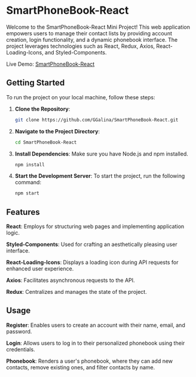 # SmartPhoneBook-React

Welcome to the SmartPhoneBook-React Mini Project! This web application empowers users to manage their contact lists by providing account creation, login functionality, and a dynamic phonebook interface. The project leverages technologies such as React, Redux, Axios, React-Loading-Icons, and Styled-Components.

Live Demo: [SmartPhoneBook-React](https://ggalina.github.io/SmartPhoneBook-React/)

## Getting Started

To run the project on your local machine, follow these steps:

1. **Clone the Repository**:

   ```bash
   git clone https://github.com/GGalina/SmartPhoneBook-React.git


2. **Navigate to the Project Directory**:

    ```bash
    cd SmartPhoneBook-React

3. **Install Dependencies**:
Make sure you have Node.js and npm installed.

    ```bash
    npm install
    
4. **Start the Development Server**:
To start the project, run the following command:

    ```bash
    npm start

## Features

**React**: Employs for structuring web pages and implementing application logic.

**Styled-Components**: Used for crafting an aesthetically pleasing user interface.

**React-Loading-Icons**: Displays a loading icon during API requests for enhanced user experience.

**Axios**: Facilitates asynchronous requests to the API.

**Redux**: Centralizes and manages the state of the project.


## Usage

**Register**: Enables users to create an account with their name, email, and password.

**Login**: Allows users to log in to their personalized phonebook using their credentials.

**Phonebook**: Renders a user's phonebook, where they can add new contacts, remove existing ones, and filter contacts by name.

